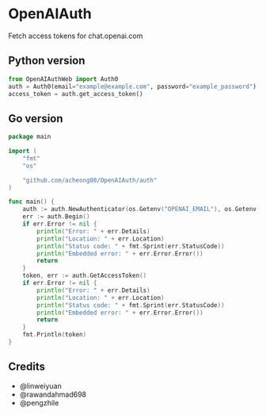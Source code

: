 # OpenAIAuth
Fetch access tokens for chat.openai.com

## Python version
```py
from OpenAIAuthWeb import Auth0
auth = Auth0(email="example@example.com", password="example_password")
access_token = auth.get_access_token()
```

## Go version
```go
package main

import (
	"fmt"
	"os"

	"github.com/acheong08/OpenAIAuth/auth"
)

func main() {
	auth := auth.NewAuthenticator(os.Getenv("OPENAI_EMAIL"), os.Getenv("OPENAI_PASSWORD"), os.Getenv("PROXY"))
	err := auth.Begin()
	if err.Error != nil {
		println("Error: " + err.Details)
		println("Location: " + err.Location)
		println("Status code: " + fmt.Sprint(err.StatusCode))
		println("Embedded error: " + err.Error.Error())
		return
	}
	token, err := auth.GetAccessToken()
	if err.Error != nil {
		println("Error: " + err.Details)
		println("Location: " + err.Location)
		println("Status code: " + fmt.Sprint(err.StatusCode))
		println("Embedded error: " + err.Error.Error())
		return
	}
	fmt.Println(token)
}
```

## Credits
- @linweiyuan
- @rawandahmad698
- @pengzhile
